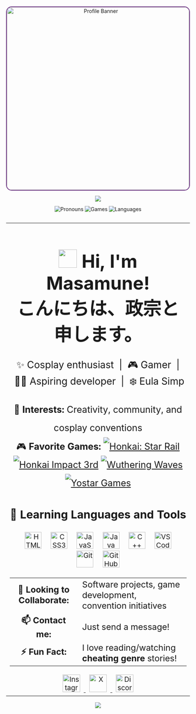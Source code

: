 <p align="center">
  <img src="https://media1.tenor.com/m/iZkOFtSfWUoAAAAC/eula-genshin-impact.gif" width="500" alt="Profile Banner" style="border-radius: 15px; border: 2px solid #6c3483;"/>
</p>

<div align="center">
  <img src="https://capsule-render.vercel.app/api?type=waving&height=150&color=gradient&text=M%20a%20s%20a%20m%20u%20n%20e&reversal=true&fontColor=A3B9D2&stroke=6F84A0&strokeWidth=2&fontAlignY=30"/>
</div>

<div align="center" style="margin: 12px 0;">
  <img src="https://img.shields.io/badge/Pronouns-He%2FHim-6c3483?style=flat-square" alt="Pronouns"/>
  <img src="https://img.shields.io/badge/Games-Hoyoverse%2C%20Wuthering%20Waves%2C%20Yostar-1abc9c?style=flat-square" alt="Games"/>
  <img src="https://img.shields.io/badge/Languages-C%2B%2B%2C%20Java%2C%20HTML%2C%20CSS%2C%20JS-f39c12?style=flat-square" alt="Languages"/>
</div>

<br/>

<table align="center" width="90%" style="margin: 0 auto; font-size: 19px;">
  <tr>
    <td>

<h1 align="center" style="font-size: 2.6em;"><img src="https://upload.wikimedia.org/wikipedia/commons/d/da/Take_ni_Suzume.svg" width="50" height="50"> Hi, I'm Masamune! <br> こんにちは、政宗と申します。 </h1>

<p align="center" style="font-size: 1.4em;">
  ✨ Cosplay enthusiast&nbsp; | &nbsp;🎮 Gamer&nbsp; | &nbsp;👨‍💻 Aspiring developer&nbsp; | &nbsp;❄️ Eula Simp
</p>

<div align="center" style="font-size: 1.32em; line-height: 2;">
  <div>👀 <b>Interests:</b> Creativity, community, and cosplay conventions</div>
  <div>
    🎮 <b>Favorite Games:</b>
    <span>
      <a href="https://hsr.hoyoverse.com/en-us/"><img src="https://img.shields.io/badge/HSR-blue?style=flat-square" title="'Masamune' UID: 808596183" alt="Honkai: Star Rail"/></a>
      <a href="https://honkaiimpact3.hoyoverse.com/asia/en-us/home"><img src="https://img.shields.io/badge/Hi3-purple?style=flat-square" title="'Masamune' UID: 18364431" alt="Honkai Impact 3rd"/></a>
      <a href="https://wutheringwaves.kurogames.com/en"><img src="https://img.shields.io/badge/Wuthering%20Waves-green?style=flat-square" title="'Masamune' UID: 700746572" alt="Wuthering Waves"/></a>
      <a href="https://yo-star.com/en-us"><img src="https://img.shields.io/badge/Yostar-orange?style=flat-square" title="Azur Lane, Arknights" alt="Yostar Games"/></a>
    </span>
  </div>
</div>

<h3 align="center" style="font-size: 1.6em;">🚀 Learning Languages and Tools</h3>
<div align="center">
  <img src="https://cdn.jsdelivr.net/gh/devicons/devicon/icons/html5/html5-original.svg" title="HTML5" alt="HTML5" width="46" height="46" style="margin: 0 10px;"/>
  <img src="https://cdn.jsdelivr.net/gh/devicons/devicon/icons/css3/css3-original.svg" title="CSS3" alt="CSS3" width="46" height="46" style="margin: 0 10px;"/>
  <img src="https://cdn.jsdelivr.net/gh/devicons/devicon/icons/javascript/javascript-original.svg" title="JavaScript" alt="JavaScript" width="46" height="46" style="margin: 0 10px;"/>
  <img src="https://cdn.jsdelivr.net/gh/devicons/devicon/icons/java/java-original.svg" title="Java" alt="Java" width="46" height="46" style="margin: 0 10px;"/>
  <img src="https://cdn.jsdelivr.net/gh/devicons/devicon/icons/cplusplus/cplusplus-original.svg" title="C++" alt="C++" width="46" height="46" style="margin: 0 10px;"/>
  <img src="https://cdn.jsdelivr.net/gh/devicons/devicon/icons/vscode/vscode-original.svg" title="VSCode" alt="VSCode" width="46" height="46" style="margin: 0 10px;"/>
  <img src="https://cdn.jsdelivr.net/gh/devicons/devicon/icons/git/git-original.svg" title="Git" alt="Git" width="46" height="46" style="margin: 0 10px;"/>
  <img src="https://cdn.jsdelivr.net/gh/devicons/devicon/icons/github/github-original.svg" title="GitHub" alt="GitHub" width="46" height="46" style="margin: 0 10px;"/>
</div>

<br/>

<table align="center" width="80%" style="margin: 0 auto; font-size: 1.23em;">
  <tbody>
    <tr>
      <td align="center"><b>🤝 Looking to Collaborate:</b></td>
      <td>Software projects, game development, convention initiatives</td>
    </tr>
    <tr>
      <td align="center"><b>📫 Contact me:</b></td>
      <td>Just send a message!</td>
    </tr>
    <tr>
      <td align="center"><b>⚡ Fun Fact:</b></td>
      <td>I love reading/watching <b>cheating genre</b> stories!</td>
    </tr>
  </tbody>
</table>

<br/>

<div align="center">
  <a href="https://www.instagram.com/masamune.silvermoon/">
    <img src="https://cdn.pixabay.com/photo/2021/06/15/12/14/instagram-6338393_1280.png" width="48" title="masamune.silvermoon" alt="Instagram" style="margin: 0 10px;"/>
  </a>
  <a href="https://x.com/keikimasamune">
    <img src="https://img.freepik.com/free-vector/new-twitter-logo-x-icon-black-background_1017-45427.jpg?semt=ais_hybrid&w=740" title="KeikiMasamune" width="48" alt="X" style="margin: 0 10px;"/>
  </a>
  <a href="https://discord.com/users/595888512029687828/">
    <img src="https://static.vecteezy.com/system/resources/previews/006/892/625/non_2x/discord-logo-icon-editorial-free-vector.jpg" width="48" title="Masamune#2687" alt="Discord" style="margin: 0 10px;"/>
  </a>
</div>

</td>
  </tr>
</table>

<br/>

<div align="center">
  <img src="https://capsule-render.vercel.app/api?type=waving&height=150&color=gradient&text=M%20a%20s%20a%20m%20u%20n%20e&reversal=true&fontColor=A3B9D2&stroke=6F84A0&strokeWidth=2&fontAlignY=80&section=footer"/>
</div>
